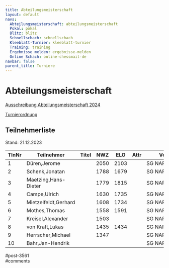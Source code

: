 ```yaml
---
title: Abteilungsmeisterschaft 
layout: default
navs:
  Abteilungsmeisterschaft: abteilungsmeisterschaft
  Pokal: pokal
  Blitz: blitz
  Schnellschach: schnellschach
  Kleeblatt-Turnier: kleeblatt-turnier
  Training: training
  Ergebnisse melden: ergebnisse-melden
  Online Schach: online-chessmail-de
navbar: false
parent_title: Turniere
---
```

<div class="post-3561 page type-page status-publish hentry" id="post-3561">
<h1 class="entry-title">Abteilungsmeisterschaft</h1>
<div class="entry-content">
<p><a href="http://www.narva-schach.de/wordpress/wp-content/uploads/2022/12/Abteilungsmeisterschaft-2024.pdf">Ausschreibung Abteilungsmeisterschaft 2024</a></p>
<p><a href="http://www.narva-schach.de/wordpress/wp-content/uploads/2020/01/Turnierordnung.pdf">Turnierordnung</a></p>
<h2>Teilnehmerliste</h2>
<p>Stand: 21.12.2023</p>
<table class="clean swiss footable">
<thead>
<tr>
<th>TlnNr</th>
<th>Teilnehmer</th>
<th>Titel</th>
<th>NWZ</th>
<th>ELO</th>
<th>Attr</th>
<th>Verein/Ort</th>
<th>Land</th>
</tr>
</thead>
<tbody>
<tr>
<td>1</td>
<td>Düren,Jerome</td>
<td></td>
<td>2050</td>
<td>2103</td>
<td></td>
<td>SG NARVA Berlin e.V.</td>
<td>GER</td>
</tr>
<tr>
<td>2</td>
<td>Schenk,Jonatan</td>
<td></td>
<td>1788</td>
<td>1679</td>
<td></td>
<td>SG NARVA Berlin e.V.</td>
<td>GER</td>
</tr>
<tr>
<td>3</td>
<td>Maetzing,Hans-Dieter</td>
<td></td>
<td>1779</td>
<td>1815</td>
<td></td>
<td>SG NARVA Berlin e.V.</td>
<td>GER</td>
</tr>
<tr>
<td>4</td>
<td>Campe,Ulrich</td>
<td></td>
<td>1630</td>
<td>1735</td>
<td></td>
<td>SG NARVA Berlin e.V.</td>
<td>GER</td>
</tr>
<tr>
<td>5</td>
<td>Mietzelfeldt,Gerhard</td>
<td></td>
<td>1608</td>
<td>1734</td>
<td></td>
<td>SG NARVA Berlin e.V.</td>
<td>GER</td>
</tr>
<tr>
<td>6</td>
<td>Mothes,Thomas</td>
<td></td>
<td>1558</td>
<td>1591</td>
<td></td>
<td>SG NARVA Berlin e.V.</td>
<td>GER</td>
</tr>
<tr>
<td>7</td>
<td>Kreisel,Alexander</td>
<td></td>
<td>1503</td>
<td></td>
<td></td>
<td>SG NARVA Berlin e.V.</td>
<td>GER</td>
</tr>
<tr>
<td>8</td>
<td>von Kraft,Lukas</td>
<td></td>
<td>1435</td>
<td>1434</td>
<td></td>
<td>SG NARVA Berlin e.V.</td>
<td>GER</td>
</tr>
<tr>
<td>9</td>
<td>Herrscher,Michael</td>
<td></td>
<td>1347</td>
<td></td>
<td></td>
<td>SG NARVA Berlin e.V.</td>
<td>GER</td>
</tr>
<tr>
<td>10</td>
<td>Bahr,Jan-Hendrik</td>
<td></td>
<td></td>
<td></td>
<td></td>
<td>SG NARVA Berlin e.V.</td>
<td>–</td>
</tr>
</tbody>
</table>
</div><!-- .entry-content -->
</div> #post-3561 
<div id="comments">
</div> #comments 
